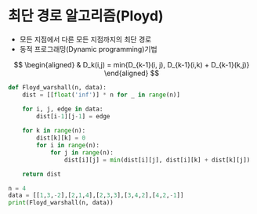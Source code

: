# 최단 경로 알고리즘(Ployd)

- 모든 지점에서 다른 모든 지점까지의 최단 경로
- 동적 프로그래밍(Dynamic programming)기법


$$
\begin{aligned}
& D_k(i,j) = min{D_{k-1}(i, j), D_{k-1}(i,k) + D_{k-1}(k,j)}
\end{aligned}
$$

```python
def Floyd_warshall(n, data):
    dist = [[float('inf')] * n for _ in range(n)]

    for i, j, edge in data:
        dist[i-1][j-1] = edge
        
    for k in range(n):
        dist[k][k] = 0
        for i in range(n):
            for j in range(n):
                dist[i][j] = min(dist[i][j], dist[i][k] + dist[k][j])

    return dist

n = 4
data = [[1,3,-2],[2,1,4],[2,3,3],[3,4,2],[4,2,-1]]
print(Floyd_warshall(n, data))
```